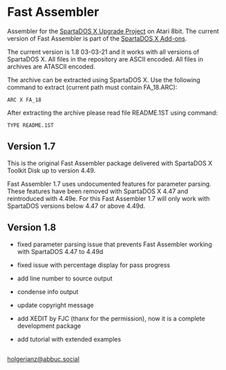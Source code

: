 # Fast Assembler

Assembler for the [SpartaDOS X Upgrade Project](http://sdx.atari8.info) on Atari 8bit. The current version of Fast Assembler is part of the [SpartaDOS X Add-ons](http://sdx.atari8.info/index.php?show=en_addons).

The current version is 1.8 03-03-21 and it works with all versions of SpartaDOS X. All files in the repository are ASCII encoded. All files in archives are ATASCII encoded.

The archive can be extracted using SpartaDOS X. Use the following command to extract (current path must contain FA_18.ARC):

```
ARC X FA_18 
```
After extracting the archive please read file README.1ST using command:

```
TYPE README.1ST
```

## Version 1.7

This is the original Fast Assembler package delivered with SpartaDOS X Toolkit Disk up to version 4.49.

Fast Assembler 1.7 uses undocumented features for parameter parsing. These features have been removed with SpartaDOS X 4.47 and reintroduced with 4.49e. For this Fast Assembler 1.7 will only work with SpartaDOS versions below 4.47 or above 4.49d.

## Version 1.8

- fixed parameter parsing issue that prevents Fast Assembler working with SpartaDOS 4.47 to 4.49d

- fixed issue with percentage display for pass progress

- add line number to source output

- condense info output 

- update copyright message

- add XEDIT by FJC (thanx for the permission), now it is a complete development package

- add tutorial with extended examples

## 
holgerjanz@abbuc.social
